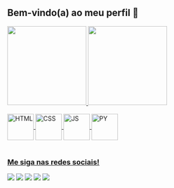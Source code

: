 ## Bem-vindo(a) ao meu perfil 🙂

<div>
  <a href="https://github.com/gabriel-adsv">
  <img height="180em" src="https://github-readme-stats.vercel.app/api?username=gabriel-adsv&show_icons=true&theme=algolia&include_all_commits=true&count_private=true"/>
  <img height="180em" src="https://github-readme-stats.vercel.app/api/top-langs/?username=gabriel-adsv&layout=compact&langs_count=6&theme=algolia"/>
</div>
<div style="display: inline_block"><br>
  <img align="center" alt="HTML" height="60" width="60" src="https://cdn-icons-png.flaticon.com/512/2786/2786969.png">
  <img align="center" alt="CSS" height="60" width="60" src="https://cdn-icons-png.flaticon.com/512/2786/2786979.png">
  <img align="center" alt="JS" height="60" width="60" src="https://cdn-icons-png.flaticon.com/512/3097/3097978.png">
  <img align="center" alt="PY" height="60" width="60" src="https://cdn-icons-png.flaticon.com/512/2535/2535543.png">
</div>
 
 <br>
 
  ### Me siga nas redes sociais!
 
<div> 
  <a href="" target="_blank"><img src="https://img.shields.io/badge/YouTube-FF0000?style=for-the-badge&logo=youtube&logoColor=white" target="_blank"></a>
  <a href="https://www.instagram.com/leitordesorientado/" target="_blank"><img src="https://img.shields.io/badge/-Instagram-%23E4405F?style=for-the-badge&logo=instagram&logoColor=white" target="_blank"></a>
 <a href="" target="_blank"><img src="https://img.shields.io/badge/Discord-7289DA?style=for-the-badge&logo=discord&logoColor=white" target="_blank"></a> 
  <a href = "mailto:gabriel.dms@gmail.com"><img src="https://img.shields.io/badge/-Gmail-%23333?style=for-the-badge&logo=gmail&logoColor=white" target="_blank"></a>
  <a href="https://www.linkedin.com/in/gabriel-adsv/" target="_blank"><img src="https://img.shields.io/badge/-LinkedIn-%230077B5?style=for-the-badge&logo=linkedin&logoColor=white" target="_blank"></a>
</div>
